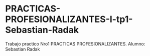 # PRACTICAS-PROFESIONALIZANTES-I-tp1-Sebastian-Radak
Trabajo practico Nro1 PRACTICAS PROFESIONALIZANTES. Alumno: Sebastian Radak
